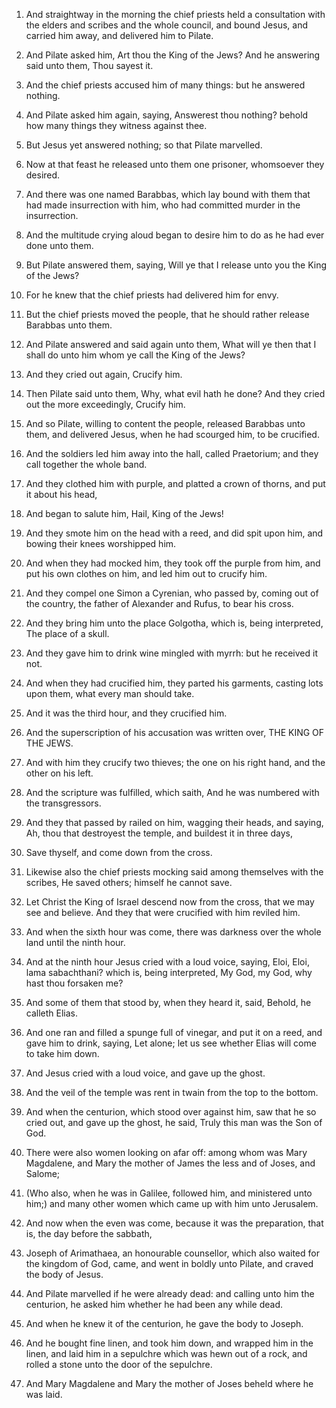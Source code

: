 1. And straightway in the morning the chief priests held a
consultation with the elders and scribes and the whole council, and
bound Jesus, and carried him away, and delivered him to Pilate.

2. And Pilate asked him, Art thou the King of the Jews? And he
answering said unto them, Thou sayest it.

3. And the chief priests accused him of many things: but he answered
nothing.

4. And Pilate asked him again, saying, Answerest thou nothing?
behold how many things they witness against thee.

5. But Jesus yet answered nothing; so that Pilate marvelled.

6. Now at that feast he released unto them one prisoner, whomsoever
they desired.

7. And there was one named Barabbas, which lay bound with them that
had made insurrection with him, who had committed murder in the
insurrection.

8. And the multitude crying aloud began to desire him to do as he
had ever done unto them.

9. But Pilate answered them, saying, Will ye that I release unto you
the King of the Jews?

10. For he knew that the chief priests had
delivered him for envy.

11. But the chief priests moved the people, that he should rather
release Barabbas unto them.

12. And Pilate answered and said again unto them, What will ye then
that I shall do unto him whom ye call the King of the Jews?

13. And
they cried out again, Crucify him.

14. Then Pilate said unto them, Why, what evil hath he done? And
they cried out the more exceedingly, Crucify him.

15. And so Pilate, willing to content the people, released Barabbas
unto them, and delivered Jesus, when he had scourged him, to be
crucified.

16. And the soldiers led him away into the hall, called Praetorium;
and they call together the whole band.

17. And they clothed him with purple, and platted a crown of thorns,
and put it about his head,

18. And began to salute him, Hail, King
of the Jews!

19. And they smote him on the head with a reed, and
did spit upon him, and bowing their knees worshipped him.

20. And when they had mocked him, they took off the purple from him,
and put his own clothes on him, and led him out to crucify him.

21. And they compel one Simon a Cyrenian, who passed by, coming out
of the country, the father of Alexander and Rufus, to bear his cross.

22. And they bring him unto the place Golgotha, which is, being
interpreted, The place of a skull.

23. And they gave him to drink wine mingled with myrrh: but he
received it not.

24. And when they had crucified him, they parted his garments,
casting lots upon them, what every man should take.

25. And it was the third hour, and they crucified him.

26. And the superscription of his accusation was written over, THE
KING OF THE JEWS.

27. And with him they crucify two thieves; the one on his right
hand, and the other on his left.

28. And the scripture was fulfilled, which saith, And he was
numbered with the transgressors.

29. And they that passed by railed on him, wagging their heads, and
saying, Ah, thou that destroyest the temple, and buildest it in three
days,

30. Save thyself, and come down from the cross.

31. Likewise also the chief priests mocking said among themselves
with the scribes, He saved others; himself he cannot save.

32. Let Christ the King of Israel descend now from the cross, that
we may see and believe. And they that were crucified with him reviled
him.

33. And when the sixth hour was come, there was darkness over the
whole land until the ninth hour.

34. And at the ninth hour Jesus cried with a loud voice, saying,
Eloi, Eloi, lama sabachthani? which is, being interpreted, My God, my
God, why hast thou forsaken me?

35. And some of them that stood by,
when they heard it, said, Behold, he calleth Elias.

36. And one ran and filled a spunge full of vinegar, and put it on a
reed, and gave him to drink, saying, Let alone; let us see whether
Elias will come to take him down.

37. And Jesus cried with a loud voice, and gave up the ghost.

38. And the veil of the temple was rent in twain from the top to the
bottom.

39. And when the centurion, which stood over against him, saw that
he so cried out, and gave up the ghost, he said, Truly this man was
the Son of God.

40. There were also women looking on afar off: among whom was Mary
Magdalene, and Mary the mother of James the less and of Joses, and
Salome;

41. (Who also, when he was in Galilee, followed him, and
ministered unto him;) and many other women which came up with him unto
Jerusalem.

42. And now when the even was come, because it was the preparation,
that is, the day before the sabbath,

43. Joseph of Arimathaea, an
honourable counsellor, which also waited for the kingdom of God, came,
and went in boldly unto Pilate, and craved the body of Jesus.

44. And Pilate marvelled if he were already dead: and calling unto
him the centurion, he asked him whether he had been any while dead.

45. And when he knew it of the centurion, he gave the body to
Joseph.

46. And he bought fine linen, and took him down, and wrapped him in
the linen, and laid him in a sepulchre which was hewn out of a rock,
and rolled a stone unto the door of the sepulchre.

47. And Mary Magdalene and Mary the mother of Joses beheld where he
was laid.